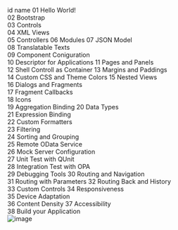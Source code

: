 id	name
01	Hello World!	
02	Bootstrap	
03	Controls	
04	XML Views	
05	Controllers	
06	Modules	
07	JSON Model	
08	Translatable Texts	
09	Component Coniguration	
10	Descriptor for Applications	
11	Pages and Panels	
12	Shell Controll as Container	
13	Margins and Paddings	
14	Custom CSS and Theme Colors	
15	Nested Views	
16	Dialogs and Fragments	
17	Fragment Callbacks	
18	Icons	
19	Aggregation Binding	
20	Data Types	
21	Expression Binding 	
22	Custom Formatters	
23	Filtering	
24	Sorting and Grouping	
25	Remote OData Service	
26	Mock Server Configuration	
27	Unit Test with QUnit	
28	Integration Test with OPA	
29	Debugging Tools	
30	Routing and Navigation	
31	Routing with Parameters	
32	Routing Back and History	
33	Custom Controls	
34	Responsiveness	
35	Device Adaptation	
36	Content Density	
37	Accessibility	
38	Build your Application	
![image](https://github.com/user-attachments/assets/ae7eeee7-3f98-402b-860c-af0e82d1c05b)
